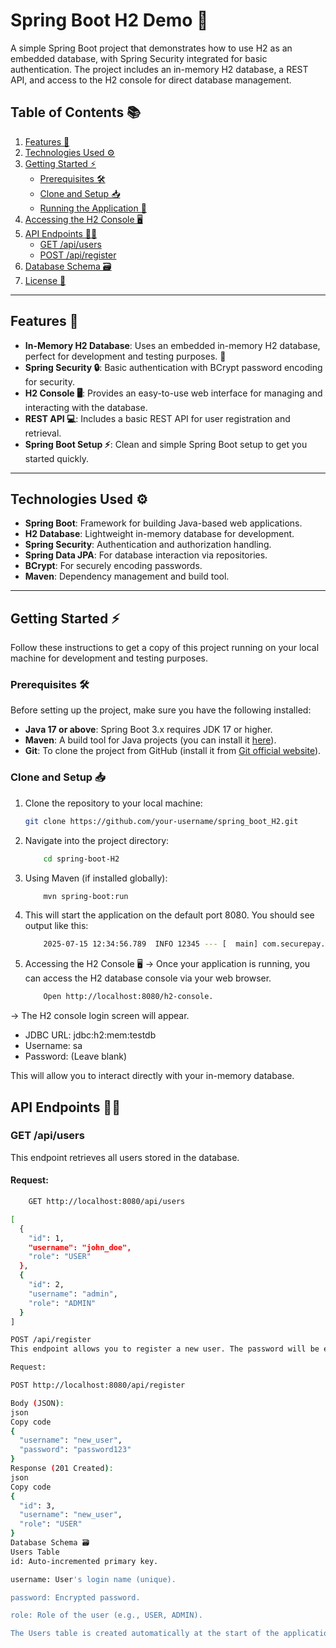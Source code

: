 # **Spring Boot H2 Demo 🚀**

A simple Spring Boot project that demonstrates how to use H2 as an embedded database, with Spring Security integrated for basic authentication. The project includes an in-memory H2 database, a REST API, and access to the H2 console for direct database management.

## **Table of Contents 📚**

1. [Features 🌟](#features)
2. [Technologies Used ⚙️](#technologies-used)
3. [Getting Started ⚡](#getting-started)
    - [Prerequisites 🛠](#prerequisites)
    - [Clone and Setup 📥](#clone-and-setup)
    - [Running the Application 🚀](#running-the-application)
4. [Accessing the H2 Console 🖥](#accessing-the-h2-console)
5. [API Endpoints 🧑‍💻](#api-endpoints)
    - [GET /api/users](#get-apiv1users)
    - [POST /api/register](#post-apiv1register)
6. [Database Schema 🗃](#database-schema)
7. [License 📜](#license)

---

## **Features 🌟**

- **In-Memory H2 Database**: Uses an embedded in-memory H2 database, perfect for development and testing purposes. 💾
- **Spring Security 🔒**: Basic authentication with BCrypt password encoding for security.
- **H2 Console 🖥**: Provides an easy-to-use web interface for managing and interacting with the database.
- **REST API 💻**: Includes a basic REST API for user registration and retrieval.
- **Spring Boot Setup ⚡**: Clean and simple Spring Boot setup to get you started quickly.

---

## **Technologies Used ⚙️**

- **Spring Boot**: Framework for building Java-based web applications.
- **H2 Database**: Lightweight in-memory database for development.
- **Spring Security**: Authentication and authorization handling.
- **Spring Data JPA**: For database interaction via repositories.
- **BCrypt**: For securely encoding passwords.
- **Maven**: Dependency management and build tool.

---

## **Getting Started ⚡**

Follow these instructions to get a copy of this project running on your local machine for development and testing purposes.

### **Prerequisites 🛠**

Before setting up the project, make sure you have the following installed:

- **Java 17 or above**: Spring Boot 3.x requires JDK 17 or higher.
- **Maven**: A build tool for Java projects (you can install it [here](https://maven.apache.org/install.html)).
- **Git**: To clone the project from GitHub (install it from [Git official website](https://git-scm.com/)).

### **Clone and Setup 📥**

1. Clone the repository to your local machine:
   ```bash
   git clone https://github.com/your-username/spring_boot_H2.git

2. Navigate into the project directory:
   ```bash
       cd spring-boot-H2
3. Using Maven (if installed globally):
   ```bash
       mvn spring-boot:run
4. This will start the application on the default port 8080. You should see output like this:
   ```bash
       2025-07-15 12:34:56.789  INFO 12345 --- [  main] com.securepay.SpringBootH2DemoApplication  : Started SpringBootH2DemoApplication in 3.5 seconds (JVM running for 4.2)
5. Accessing the H2 Console 🖥
-> Once your application is running, you can access the H2 database console via your web browser.
   ```bash
       Open http://localhost:8080/h2-console.

-> The H2 console login screen will appear.

* JDBC URL: jdbc:h2:mem:testdb
* Username: sa
* Password: (Leave blank)

This will allow you to interact directly with your in-memory database.

## API Endpoints 🧑‍💻

### **GET /api/users**

This endpoint retrieves all users stored in the database.

#### Request:
```bash
    GET http://localhost:8080/api/users

[
  {
    "id": 1,
    "username": "john_doe",
    "role": "USER"
  },
  {
    "id": 2,
    "username": "admin",
    "role": "ADMIN"
  }
]

POST /api/register
This endpoint allows you to register a new user. The password will be encoded using BCrypt.

Request:

POST http://localhost:8080/api/register

Body (JSON):
json
Copy code
{
  "username": "new_user",
  "password": "password123"
}
Response (201 Created):
json
Copy code
{
  "id": 3,
  "username": "new_user",
  "role": "USER"
}
Database Schema 🗃
Users Table
id: Auto-incremented primary key.

username: User's login name (unique).

password: Encrypted password.

role: Role of the user (e.g., USER, ADMIN).

The Users table is created automatically at the start of the application using Hibernate DDL.



